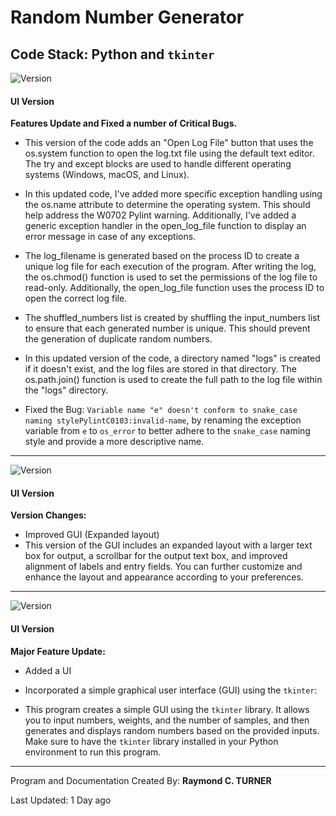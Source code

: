 # Random Number Generator

## Code Stack: Python and `tkinter`

![Version](https://img.shields.io/badge/version-0.1.0-blue)
#### UI Version

**Features Update and Fixed a number of Critical Bugs.**
  
* This version of the code adds an "Open Log File" button that uses the os.system function to open the log.txt file using the default text editor. The try and except blocks are used to handle different operating systems (Windows, macOS, and Linux).

* In this updated code, I've added more specific exception handling using the os.name attribute to determine the operating system. This should help address the W0702 Pylint warning. Additionally, I've added a generic exception handler in the open_log_file function to display an error message in case of any exceptions.

* The log_filename is generated based on the process ID to create a unique log file for each execution of the program. After writing the log, the os.chmod() function is used to set the permissions of the log file to read-only. Additionally, the open_log_file function uses the process ID to open the correct log file.
  
* The shuffled_numbers list is created by shuffling the input_numbers list to ensure that each generated number is unique. This should prevent the generation of duplicate random numbers.

* In this updated version of the code, a directory named "logs" is created if it doesn't exist, and the log files are stored in that directory. The os.path.join() function is used to create the full path to the log file within the "logs" directory.

* Fixed the Bug: `Variable name "e" doesn't conform to snake_case naming stylePylintC0103:invalid-name`,
  by renaming the exception variable from `e` to `os_error` to better adhere to the `snake_case` naming style and provide a more descriptive name.

---

![Version](https://img.shields.io/badge/version-0.0.2-blue)
#### UI Version
**Version Changes:**
* Improved GUI (Expanded layout)
* This version of the GUI includes an expanded layout with a larger text box for output, a scrollbar for the output text box, and improved alignment of labels and entry fields. You can further customize and enhance the layout and appearance according to your preferences.

---

![Version](https://img.shields.io/badge/version-0.0.1-blue)
#### UI Version
**Major Feature Update:**
* Added a UI
* Incorporated a simple graphical user interface (GUI) using the `tkinter`:

* This program creates a simple GUI using the `tkinter` library. It allows you to input numbers, weights, and the number of samples, and then generates and displays random numbers based on the provided inputs. Make sure to have the `tkinter` library installed in your Python environment to run this program.

---

Program and Documentation Created By: **Raymond C. TURNER**

Last Updated: 1 Day ago
